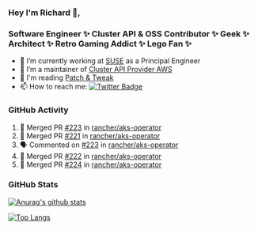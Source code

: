 ### Hey I'm Richard 👋, 

<h3 align="left">Software Engineer ✨ Cluster API & OSS Contributor ✨ Geek ✨ Architect ✨ Retro Gaming Addict ✨ Lego Fan ✨</h3>

- 🔭 I’m currently working at [SUSE](https://www.suse.com/) as a Principal Engineer
- 👯 I’m a maintainer of [Cluster API Provider AWS](https://github.com/kubernetes-sigs/cluster-api-provider-aws)
- 💬 I'm reading [Patch & Tweak](https://bjooks.com/products/patch-tweak-exploring-modular-synthesis)
- 📫 How to reach me: [![Twitter Badge](https://img.shields.io/badge/-@fruit_case-00acee?style=flat&logo=Twitter&logoColor=white)](https://twitter.com/intent/follow?screen_name=fruit_case "Follow on Twitter")

### GitHub Activity 

<!--START_SECTION:activity-->
1. 🎉 Merged PR [#223](https://github.com/rancher/aks-operator/pull/223) in [rancher/aks-operator](https://github.com/rancher/aks-operator)
2. 🎉 Merged PR [#221](https://github.com/rancher/aks-operator/pull/221) in [rancher/aks-operator](https://github.com/rancher/aks-operator)
3. 🗣 Commented on [#223](https://github.com/rancher/aks-operator/issues/223) in [rancher/aks-operator](https://github.com/rancher/aks-operator)
4. 🎉 Merged PR [#222](https://github.com/rancher/aks-operator/pull/222) in [rancher/aks-operator](https://github.com/rancher/aks-operator)
5. 🎉 Merged PR [#224](https://github.com/rancher/aks-operator/pull/224) in [rancher/aks-operator](https://github.com/rancher/aks-operator)
<!--END_SECTION:activity-->

### GitHub Stats

[![Anurag's github stats](https://github-readme-stats.vercel.app/api?username=richardcase&count_private=true&show_icons=true)](https://github.com/anuraghazra/github-readme-stats)

[![Top Langs](https://github-readme-stats.vercel.app/api/top-langs/?username=richardcase&hide=html&layout=compact)](https://github.com/anuraghazra/github-readme-stats)
